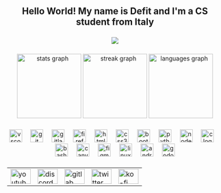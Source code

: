 <h2 align="center">Hello World! My name is Defit and I'm a CS student from Italy</h2>

###

<div align="center">
  <img src="https://profile-counter.glitch.me/defeatof13/count.svg?"  />
</div>

###

<div align="center">
  <img src="https://github-readme-stats.vercel.app/api?username=defeatof13&hide_title=false&hide_rank=false&show_icons=true&include_all_commits=true&count_private=true&disable_animations=false&theme=dracula&locale=en&hide_border=false" height="150" alt="stats graph"  />
  <img src="https://streak-stats.demolab.com?user=defeatof13&locale=en&mode=daily&theme=dracula&hide_border=false&border_radius=5" height="150" alt="streak graph"  />
  <img src="https://github-readme-stats.vercel.app/api/top-langs?username=defeatof13&locale=en&hide_title=true&layout=compact&card_width=320&langs_count=5&theme=dracula&hide_border=false" height="150" alt="languages graph"  />
</div>

###

<div align="center">
  <img src="https://cdn.jsdelivr.net/gh/devicons/devicon/icons/vscode/vscode-original.svg" height="30" alt="vscode logo"  />
  <img width="12" />
  <img src="https://cdn.jsdelivr.net/gh/devicons/devicon/icons/git/git-original.svg" height="30" alt="git logo"  />
  <img width="12" />
  <img src="https://cdn.jsdelivr.net/gh/devicons/devicon/icons/gitlab/gitlab-original.svg" height="30" alt="gitlab logo"  />
  <img width="12" />
  <img src="https://cdn.jsdelivr.net/gh/devicons/devicon/icons/firefox/firefox-original.svg" height="30" alt="firefox logo"  />
  <img width="12" />
  <img src="https://cdn.jsdelivr.net/gh/devicons/devicon/icons/html5/html5-original.svg" height="30" alt="html5 logo"  />
  <img width="12" />
  <img src="https://cdn.jsdelivr.net/gh/devicons/devicon/icons/css3/css3-original.svg" height="30" alt="css3 logo"  />
  <img width="12" />
  <img src="https://cdn.jsdelivr.net/gh/devicons/devicon/icons/bootstrap/bootstrap-original.svg" height="30" alt="bootstrap logo"  />
  <img width="12" />
  <img src="https://cdn.jsdelivr.net/gh/devicons/devicon/icons/python/python-original.svg" height="30" alt="python logo"  />
  <img width="12" />
  <img src="https://cdn.jsdelivr.net/gh/devicons/devicon/icons/nodejs/nodejs-original.svg" height="30" alt="nodejs logo"  />
  <img width="12" />
  <img src="https://cdn.jsdelivr.net/gh/devicons/devicon/icons/c/c-original.svg" height="30" alt="c logo"  />
  <img width="12" />
  <img src="https://cdn.jsdelivr.net/gh/devicons/devicon/icons/bash/bash-original.svg" height="30" alt="bash logo"  />
  <img width="12" />
  <img src="https://cdn.jsdelivr.net/gh/devicons/devicon/icons/canva/canva-original.svg" height="30" alt="canva logo"  />
  <img width="12" />
  <img src="https://cdn.jsdelivr.net/gh/devicons/devicon/icons/figma/figma-original.svg" height="30" alt="figma logo"  />
  <img width="12" />
  <img src="https://cdn.jsdelivr.net/gh/devicons/devicon/icons/linux/linux-original.svg" height="30" alt="linux logo"  />
  <img width="12" />
  <img src="https://cdn.jsdelivr.net/gh/devicons/devicon/icons/android/android-original.svg" height="30" alt="android logo"  />
  <img width="12" />
  <img src="https://cdn.jsdelivr.net/gh/devicons/devicon/icons/godot/godot-original.svg" height="30" alt="godot logo"  />
</div>

###

<table align="center">
  <tr>
    <td>
      <a href="https://www.youtube.com/@defeatof13" target="_blank">
        <img src="https://raw.githubusercontent.com/maurodesouza/profile-readme-generator/master/src/assets/icons/social/youtube/default.svg"
             width="47" height="35" alt="youtube logo"/>
      </a>
    </td>
    <td>
      <a href="https://discord.com/invite/6uARKq3JdY" target="_blank">
        <img src="https://raw.githubusercontent.com/maurodesouza/profile-readme-generator/master/src/assets/icons/social/discord/default.svg"
             width="47" height="35" alt="discord logo"/>
      </a>
    </td>
    <td>
      <a href="https://gitlab.com/DefeatOf13" target="_blank">
        <img src="https://raw.githubusercontent.com/maurodesouza/profile-readme-generator/master/src/assets/icons/social/gitlab/default.svg"
             width="47" height="35" alt="gitlab logo"/>
      </a>
    </td>
    <td>
      <a href="https://x.com/DefeatOf13" target="_blank">
        <img src="https://raw.githubusercontent.com/maurodesouza/profile-readme-generator/master/src/assets/icons/social/twitter/default.svg"
             width="47" height="35" alt="twitter logo"/>
      </a>
    </td>
    <td>
      <a href="https://ko-fi.com/defeatof13" target="_blank">
        <img src="https://raw.githubusercontent.com/maurodesouza/profile-readme-generator/master/src/assets/icons/social/ko-fi/default.svg"
             width="47" height="35" alt="ko-fi logo"/>
      </a>
    </td>
  </tr>
</table>
